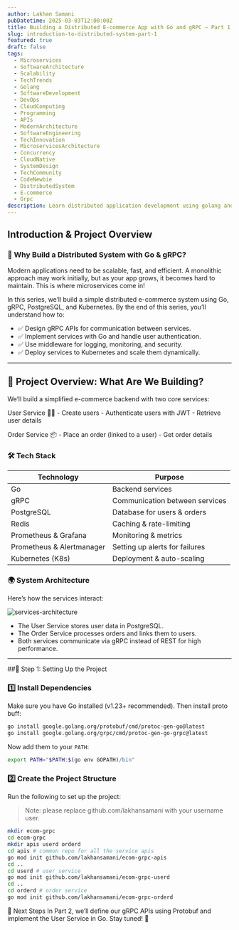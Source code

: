 ```yaml
---
author: Lakhan Samani
pubDatetime: 2025-03-03T12:00:00Z
title: Building a Distributed E-commerce App with Go and gRPC – Part 1
slug: introduction-to-distributed-system-part-1
featured: true
draft: false
tags:
  - Microservices
  - SoftwareArchitecture
  - Scalability
  - TechTrends
  - Golang
  - SoftwareDevelopment
  - DevOps
  - CloudComputing
  - Programming
  - APIs
  - ModernArchitecture
  - SoftwareEngineering
  - TechInnovation
  - MicroservicesArchitecture
  - Concurrency
  - CloudNative
  - SystemDesign
  - TechCommunity
  - CodeNewbie
  - DistributedSystem
  - E-commerce
  - Grpc
description: Learn distributed application development using golang and grpc.
---
```


## Introduction & Project Overview

### 🚀 Why Build a Distributed System with Go & gRPC?
Modern applications need to be scalable, fast, and efficient. A monolithic approach may work initially, but as your app grows, it becomes hard to maintain. This is where microservices come in!

In this series, we’ll build a simple distributed e-commerce system using Go, gRPC, PostgreSQL, and Kubernetes. By the end of this series, you’ll understand how to:

- ✅ Design gRPC APIs for communication between services.
- ✅ Implement services with Go and handle user authentication.
- ✅ Use middleware for logging, monitoring, and security.
- ✅ Deploy services to Kubernetes and scale them dynamically.

---

## 📌 Project Overview: What Are We Building?
We’ll build a simplified e-commerce backend with two core services:

User Service 🧑‍💻
    - Create users
    - Authenticate users with JWT
    - Retrieve user details

Order Service 📦
    - Place an order (linked to a user)
    - Get order details

### 🛠 Tech Stack
| Technology |	Purpose |
| --- | --- |
| Go |	Backend services |
| gRPC |	Communication between services|
| PostgreSQL|	Database for users & orders|
| Redis	| Caching & rate-limiting |
| Prometheus & Grafana |	Monitoring & metrics |
| Prometheus & Alertmanager |	Setting up alerts for failures |
| Kubernetes (K8s) |	Deployment & auto-scaling |

### 🌍 System Architecture
Here’s how the services interact:

![services-architecture](/assets/distributed-system-p1-tech.png)

- The User Service stores user data in PostgreSQL.
- The Order Service processes orders and links them to users.
- Both services communicate via gRPC instead of REST for high performance.

---

##📝 Step 1: Setting Up the Project

### 1️⃣ Install Dependencies
Make sure you have Go installed (v1.23+ recommended). Then install proto buff:

```sh
go install google.golang.org/protobuf/cmd/protoc-gen-go@latest
go install google.golang.org/grpc/cmd/protoc-gen-go-grpc@latest
```

Now add them to your `PATH`:

```sh
export PATH="$PATH:$(go env GOPATH)/bin"
```

### 2️⃣ Create the Project Structure
Run the following to set up the project:

> Note: please replace github.com/lakhansamani with your username user.

```sh
mkdir ecom-grpc
cd ecom-grpc
mkdir apis userd orderd
cd apis # common repo for all the service apis 
go mod init github.com/lakhansamani/ecom-grpc-apis
cd ..
cd userd # user service
go mod init github.com/lakhansamani/ecom-grpc-userd
cd ..
cd orderd # order service
go mod init github.com/lakhansamani/ecom-grpc-orderd
```

🎯 Next Steps
In Part 2, we’ll define our gRPC APIs using Protobuf and implement the User Service in Go. Stay tuned! 🚀